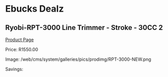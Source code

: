 
# Ebucks Dealz
## Ryobi-RPT-3000 Line Trimmer - Stroke - 30CC 2
[Product Page](https://www.ebucks.com/web/shop/productSelected.do?prodId=1220096491&catId=363410833)

Price: R1550.00

Image: /web/cms/system/galleries/pics/prodimg/RPT-3000-NEW.png

Savings: 


	
